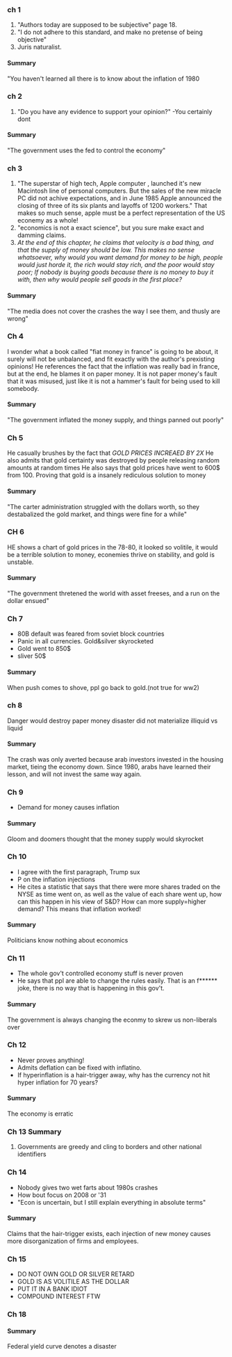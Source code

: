 ### ch 1

1. "Authors today are supposed to be subjective" page 18.
2. "I do not adhere to this standard, and make no pretense of being objective"
3. Juris naturalist.

#### Summary 

"You haven't learned all there is to know about the inflation of 1980

### ch 2

  1. "Do you have any evidence to support your opinion?" -You certainly dont

#### Summary 

"The government uses the fed to control the economy"

### ch 3

1. "The superstar of high tech, Apple computer , launched it's new Macintosh line of personal computers. But the sales of the new miracle PC did not achive expectations, and in June 1985 Apple announced the closing of three of its six plants and layoffs of 1200 workers." <sarcasm>That makes so much sense, apple must be a perfect representation of the US econemy as a whole!</sarcasm>
1. "economics is not a exact science", but you sure make exact and damming claims. 
1. *At the end of this chapter, he claims that velocity is a bad thing, and that the supply of money should be low. This makes no sense whatsoever, why would you want demand for money to be high, people would just horde it, the rich would stay rich, and the poor would stay poor; If nobody is buying goods because there is no money to buy it with, then why would people sell goods in the first place?* 
#### Summary

"The media does not cover the crashes the way I see them, and thusly are wrong"

### Ch 4

I wonder what a book called "fiat money in france" is going to be about, it surely will not be unbalanced, and fit exactly with the author's prexisting opinions!
He references the fact that the inflation was really bad in france, but at the end, he blames it on paper money. It is not paper money's fault that it was misused, just like it is not a hammer's fault for being used to kill somebody.

#### Summary

"The government inflated the money supply, and things panned out poorly"

### Ch 5

He casually brushes by the fact that *GOLD PRICES INCREAED BY 2X* 
He also admits that gold certainty was destroyed by people releasing random amounts at random times
He also says that gold prices have went to 600$ from 100. Proving that gold is a insanely rediculous solution to money

#### Summary 

"The carter administration struggled with the dollars worth, so they destabalized the gold market, and things were fine for a while"

### CH 6

HE shows a chart of gold prices in the 78-80, it looked so volitile, it would be a terrible solution to money, econemies thrive on stability, and gold is unstable.

#### Summary 

"The government thretened the world with asset freeses, and a run on the dollar ensued"

### Ch 7
* 80B default was feared from soviet block countries
* Panic in all currencies. Gold&silver skyrocketed
* Gold went to 850$
* sliver 50$

#### Summary

When push comes to shove, ppl go back to gold.(not true for ww2)

### ch 8

Danger would destroy paper money
disaster did not materialize
illiquid vs liquid

#### Summary

The crash was only averted because arab investors invested in the housing market, tieing the economy down. Since 1980, arabs have learned their lesson, and will not invest the same way again.

### Ch 9

* Demand for money causes inflation

#### Summary

Gloom and doomers thought that the money supply would skyrocket

### Ch 10

* I agree with the first paragraph, Trump sux
* P on the inflation injections
* He cites a statistic that says that there were more shares traded on the NYSE as time went on, as well as the value of each share went up, how can this happen in his view of S&D? How can more supply=higher demand? This means that inflation worked!

#### Summary

Politicians know nothing about economics

### Ch 11

* The whole gov't controlled economy stuff is never proven
* He says that ppl are able to change the rules easily. That is an f****** joke, there is no way that is happening in this gov't. 

#### Summary

<SouthernAccent>The government is always changing the econmy to skrew us non-liberals over</SouthernAccent>

### Ch 12

* Never proves anything!
* Admits deflation can be fixed with inflatino.
* If hyperinflation is a hair-trigger away, why has the currency not hit hyper inflation for 70 years?

#### Summary

The economy is erratic

### Ch 13 Summary

1. Governments are greedy and cling to borders and other national identifiers

###  Ch 14

* Nobody gives two wet farts about 1980s crashes
* How bout focus on 2008 or '31 
* "Econ is uncertain, but I still explain everything in absolute terms"

#### Summary

Claims that the hair-trigger exists, each injection of new money causes more disorganization of firms and employees. 

### Ch 15

* DO NOT OWN GOLD OR SILVER RETARD
* GOLD IS AS VOLITILE AS THE DOLLAR
* PUT IT IN A BANK IDIOT
* COMPOUND INTEREST FTW

### Ch 18

#### Summary

Federal yield curve denotes a disaster
